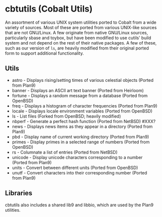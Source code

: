 # cbtutils (Cobalt Utils)

An assortment of various UNIX system utilities ported to Cobalt from a wide variety of sources. Most of these are ported from various UNIX-like sources that are not GNU/Linux. A few originate from native GNU/Linux sources, particularly sbase and toybox, but have been modified to use cutils' build system and not depend on the rest of their native packages. A few of these, such as our version of `ls`, are heavily modified from their original ported form to support additional functionality.

## Utils
* astro - Displays rising/setting times of various celestial objects (Ported from Plan9)
* banner - Displays an ASCII art text banner (Ported from Heirloom)
* fortune - Displays a random message from a database (Ported from OpenBSD)
* freq - Displays a histogram of character frequencies (Ported from Plan9)
* locale - Displays locale environment variables (Ported from OpenBSD)
* ls - List files (Forked from OpenBSD; heavily modified)
* nbperf - Generate a perfect hash function (Ported from NetBSD) #XXX?
* news - Displays news items as they appear in a directory (Ported from Plan9)
* pbd - Display name of current working directory (Ported from Plan9)
* primes - Display primes in a selected range of numbers (Ported from OpenBSD)
* rs - Columnate a list of entries (Ported from NetBSD)
* unicode - Display unicode characters corresponding to a number (Ported from Plan9)
* units - Convert between different units (Ported from OpenBSD)
* unutf - Convert characters into their corresponding number (Ported from Plan9)

## Libraries
cbtutils also includes a shared lib9 and libbio, which are used by the Plan9 utilities.
